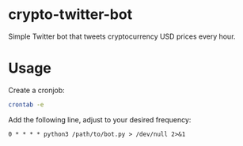 # crypto-twitter-bot

Simple Twitter bot that tweets cryptocurrency USD prices every hour.

# Usage

Create a cronjob:
```bash
crontab -e
```

Add the following line, adjust to your desired frequency:
```
0 * * * * python3 /path/to/bot.py > /dev/null 2>&1
```